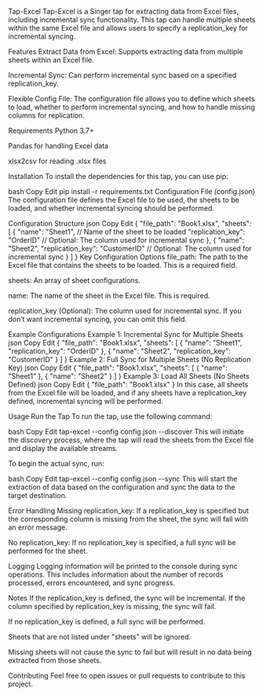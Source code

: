 Tap-Excel
Tap-Excel is a Singer tap for extracting data from Excel files, including incremental sync functionality. This tap can handle multiple sheets within the same Excel file and allows users to specify a replication_key for incremental syncing.

Features
Extract Data from Excel: Supports extracting data from multiple sheets within an Excel file.

Incremental Sync: Can perform incremental sync based on a specified replication_key.

Flexible Config File: The configuration file allows you to define which sheets to load, whether to perform incremental syncing, and how to handle missing columns for replication.

Requirements
Python 3.7+

Pandas for handling Excel data

xlsx2csv for reading .xlsx files

Installation
To install the dependencies for this tap, you can use pip:

bash
Copy
Edit
pip install -r requirements.txt
Configuration File (config.json)
The configuration file defines the Excel file to be used, the sheets to be loaded, and whether incremental syncing should be performed.

Configuration Structure
json
Copy
Edit
{
  "file_path": "Book1.xlsx",
  "sheets": [
    {
      "name": "Sheet1",                // Name of the sheet to be loaded
      "replication_key": "OrderID"     // Optional: The column used for incremental sync
    },
    {
      "name": "Sheet2",
      "replication_key": "CustomerID" // Optional: The column used for incremental sync
    }
  ]
}
Key Configuration Options
file_path: The path to the Excel file that contains the sheets to be loaded. This is a required field.

sheets: An array of sheet configurations.

name: The name of the sheet in the Excel file. This is required.

replication_key (Optional): The column used for incremental sync. If you don’t want incremental syncing, you can omit this field.

Example Configurations
Example 1: Incremental Sync for Multiple Sheets
json
Copy
Edit
{
  "file_path": "Book1.xlsx",
  "sheets": [
    {
      "name": "Sheet1",
      "replication_key": "OrderID"
    },
    {
      "name": "Sheet2",
      "replication_key": "CustomerID"
    }
  ]
}
Example 2: Full Sync for Multiple Sheets (No Replication Key)
json
Copy
Edit
{
  "file_path": "Book1.xlsx",
  "sheets": [
    {
      "name": "Sheet1"
    },
    {
      "name": "Sheet2"
    }
  ]
}
Example 3: Load All Sheets (No Sheets Defined)
json
Copy
Edit
{
  "file_path": "Book1.xlsx"
}
In this case, all sheets from the Excel file will be loaded, and if any sheets have a replication_key defined, incremental syncing will be performed.

Usage
Run the Tap
To run the tap, use the following command:

bash
Copy
Edit
tap-excel --config config.json --discover
This will initiate the discovery process, where the tap will read the sheets from the Excel file and display the available streams.

To begin the actual sync, run:

bash
Copy
Edit
tap-excel --config config.json --sync
This will start the extraction of data based on the configuration and sync the data to the target destination.

Error Handling
Missing replication_key: If a replication_key is specified but the corresponding column is missing from the sheet, the sync will fail with an error message.

No replication_key: If no replication_key is specified, a full sync will be performed for the sheet.

Logging
Logging information will be printed to the console during sync operations. This includes information about the number of records processed, errors encountered, and sync progress.

Notes
If the replication_key is defined, the sync will be incremental. If the column specified by replication_key is missing, the sync will fail.

If no replication_key is defined, a full sync will be performed.

Sheets that are not listed under "sheets" will be ignored.

Missing sheets will not cause the sync to fail but will result in no data being extracted from those sheets.

Contributing
Feel free to open issues or pull requests to contribute to this project.